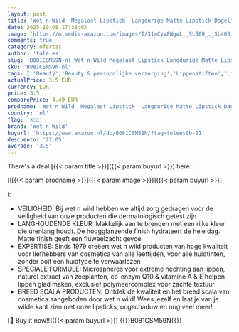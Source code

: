 ```yaml
---
layout: post
title: 'Wet n Wild  Megalast Lipstick  Langdurige Matte Lipstick Dagelijkse Hydratatie  Extra-gladde Formule met Microspheres  Naturel Marine Planten Extracten  Co-enzym Q10 & Vitaminen A & E  Bare it All'
date: 2025-10-08 17:38:03
image: 'https://m.media-amazon.com/images/I/31mCyV8WgwL._SL500_._SL400_.jpg'
comments: true
category: ofertas
author: 'tole.es'
slug: 'B081CSM59N-nl Wet n Wild Megalast Lipstick Langdurige Matte Lipstick...'
sku: 'B081CSM59N-nl'
tags: [ 'Beauty','Beauty & persoonlijke verzorging','Lippenstiften','Lipproducten','Make-up','wet n wild','🇳🇱', ]
actualPrice: 3.5 EUR
currency: EUR
price: 3.5
comparePrice: 4.49 EUR
prodname: 'Wet n Wild  Megalast Lipstick  Langdurige Matte Lipstick Dagelijkse Hydratatie  Extra-gladde Formule met Microspheres  Naturel Marine Planten Extracten  Co-enzym Q10 & Vitaminen A & E  Bare it All'
country: 'nl'
flag: '🇳🇱'
brand: 'Wet n Wild'
buyurl: 'https://www.amazon.nl/dp/B081CSM59N/?tag=tolees0b-21'
descuento: '22.05'
average: '3.5'
---
```


There's a deal [{{< param title >}}]({{< param buyurl >}})  here:

[![{{< param prodname >}}]({{< param image >}})]({{< param buyurl >}})

ℹ️:

- VEILIGHEID: Bij wet n wild hebben we altijd zorg gedragen voor de veiligheid van onze producten die dermatologisch getest zijn
- LANGHOUDENDE KLEUR: Makkelijk aan te brengen met een rijke kleur die urenlang houdt. De hoogglanzende finish hydrateert de hele dag. Matte finish geeft een fluweelzacht gevoel
- EXPERTISE: Sinds 1979 creëert wet n wild producten van hoge kwaliteit voor liefhebbers van cosmetica van alle leeftijden, voor alle huidtinten, zonder ooit een huidtype te verwaarlozen
- SPECIALE FORMULE: Microspheres voor extreme hechting aan lippen, naturel extract van zeeplanten, co-enzym Q10 & vitamine A & E helpen lippen glad maken, exclusief polymeercomplex voor zachte textuur
- BREED SCALA PRODUCTEN: Ontdek de kwaliteit en het breed scala van cosmetica aangeboden door wet n wild! Wees jezelf en laat je van je wilde kant zien met onze lipsticks, oogschaduw en nog veel meer!

[🛒 Buy it now!!]({{< param buyurl >}})
{{<world>}}B081CSM59N{{</world>}}
